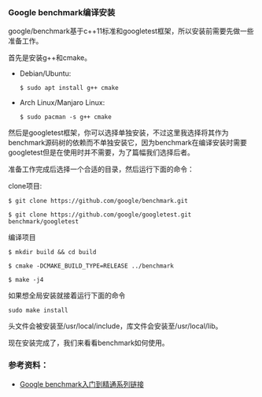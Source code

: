 ### Google benchmark编译安装

google/benchmark基于c++11标准和googletest框架，所以安装前需要先做一些准备工作。

首先是安装g++和cmake。

- Debian/Ubuntu:

    ```
    $ sudo apt install g++ cmake
    ```

- Arch Linux/Manjaro Linux:

    ```
    $ sudo pacman -s g++ cmake
    ```

然后是googletest框架，你可以选择单独安装，不过这里我选择将其作为benchmark源码树的依赖而不单独安装它，因为benchmark在编译安装时需要googletest但是在使用时并不需要，为了篇幅我们选择后者。

准备工作完成后选择一个合适的目录，然后运行下面的命令：

clone项目:

```
$ git clone https://github.com/google/benchmark.git

$ git clone https://github.com/google/googletest.git benchmark/googletest
```

编译项目

```
$ mkdir build && cd build

$ cmake -DCMAKE_BUILD_TYPE=RELEASE ../benchmark

$ make -j4
```

如果想全局安装就接着运行下面的命令

```
sudo make install
```

头文件会被安装至/usr/local/include，库文件会安装至/usr/local/lib。

现在安装完成了，我们来看看benchmark如何使用。

### 参考资料：

- [Google benchmark入门到精通系列链接](https://zhuanlan.zhihu.com/p/492920760)
